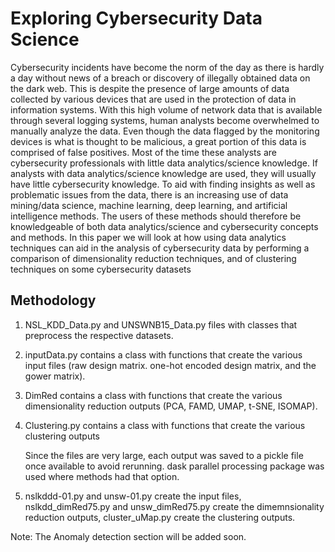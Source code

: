# Exploring Cybersecurity Data Science

 Cybersecurity incidents have become the norm of the day as there is hardly a day without news of a breach or discovery of illegally obtained data on the dark web. This is despite the
 presence of large amounts of data collected by various devices that are used in the protection of data in information systems. With this high volume of network data that is available
 through several logging systems, human analysts become overwhelmed to manually analyze the data. Even though the data flagged by the monitoring devices is what is thought to
 be malicious, a great portion of this data is comprised of false positives. Most of the time these analysts are cybersecurity professionals with little data analytics/science knowledge.
 If analysts with data analytics/science knowledge are used, they will usually have little cybersecurity knowledge. To aid with finding insights as well as problematic issues from
 the data, there is an increasing use of data mining/data science, machine learning, deep learning, and artificial intelligence methods. The users of these methods should therefore
 be knowledgeable of both data analytics/science and cybersecurity concepts and methods.
 In this paper we will look at how using data analytics techniques can aid in the analysis of cybersecurity data by performing a comparison of dimensionality reduction techniques,
 and of clustering techniques on some cybersecurity datasets


## Methodology
1. NSL_KDD_Data.py and UNSWNB15_Data.py files with classes that preprocess the respective datasets.
2. inputData.py contains a class with functions that create the various input files (raw design matrix. one-hot encoded design matrix, and the gower matrix).
3. DimRed contains a class with functions that create the various dimensionality reduction outputs (PCA, FAMD, UMAP, t-SNE, ISOMAP).
4. Clustering.py contains a class with functions that create the various clustering outputs

   Since the files are very large, each output was saved to a pickle file once available to avoid rerunning. dask parallel processing package was used where methods had that option.
5. nslkddd-01.py and unsw-01.py create the input files, nslkdd_dimRed75.py and unsw_dimRed75.py create the dimemnsionality reduction outputs, cluster_uMap.py create the clustering outputs.

Note: The Anomaly detection section will be added soon.

